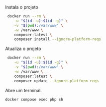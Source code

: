 
Instala o projeto
```bash
 docker run --rm \
    -u "$(id -u):$(id -g)" \
    -v "$(pwd):/var/www" \
    -w /var/www \
    composer:latest \
    composer install --ignore-platform-reqs
```

Atualiza o projeto
```bash
 docker run --rm \
    -u "$(id -u):$(id -g)" \
    -v "$(pwd):/var/www" \
    -w /var/www \
    composer:latest \
    composer update --ignore-platform-reqs
```
Abre um terminal. 
```bash
docker compose exec php sh
```

